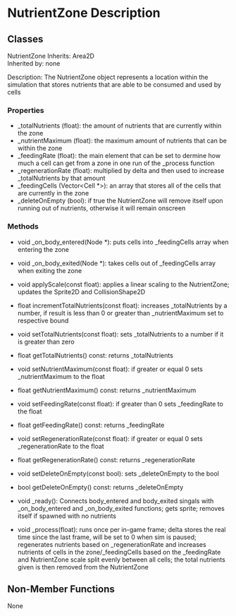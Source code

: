 # NutrientZone Description

## Classes

NutrientZone
Inherits: Area2D  
Inherited by: none

Description: The NutrientZone object represents a location within the simulation that stores nutrients that are able to be consumed and used by cells

### Properties
- _totalNutrients (float): the amount of nutrients that are currently within the zone
- _nutrientMaximum (float): the maximum amount of nutrients that can be within the zone
- _feedingRate (float): the main element that can be set to dermine how much a cell can get from a zone in one run of the _process function
- _regenerationRate (float): multiplied by delta and then used to increase _totalNutrients by that amount
- _feedingCells (Vector<Cell *>): an array that stores all of the cells that are currently in the zone
- _deleteOnEmpty (bool): if true the NutrientZone will remove itself upon running out of nutrients, otherwise it will remain onscreen

### Methods
- void _on_body_entered(Node *): puts cells into _feedingCells array when entering the zone

- void _on_body_exited(Node *): takes cells out of _feedingCells array when exiting the zone

- void applyScale(const float): applies a linear scaling to the NutrientZone; updates the Sprite2D and CollisionShape2D

- float incrementTotalNutrients(const float): increases _totalNutrients by a number, if result is less than 0 or greater than _nutrientMaximum set to respective bound

- void setTotalNutrients(const float): sets _totalNutrients to a number if it is greater than zero
- float getTotalNutrients() const: returns _totalNutrients

- void setNutrientMaximum(const float): if greater or equal 0 sets _nutrientMaximum to the float
- float getNutrientMaximum() const: returns _nutrientMaximum

- void setFeedingRate(const float): if greater than 0 sets _feedingRate to the float
- float getFeedingRate() const: returns _feedingRate

- void setRegenerationRate(const float): if greater or equal 0 sets _regenerationRate to the float
- float getRegenerationRate() const: returns _regenerationRate

- void setDeleteOnEmpty(const bool): sets _deleteOnEmpty to the bool
- bool getDeleteOnEmpty() const: returns _deleteOnEmpty

- void _ready(): Connects body_entered and body_exited singals with _on_body_entered and _on_body_exited functions; gets sprite; removes itself if spawned with no nutrients

- void _process(float): runs once per in-game frame; delta stores the real time since the last frame, will be set to 0 when sim is paused; regenerates nutrients based on _regenerationRate and increases nutrients of cells in the zone/_feedingCells based on the _feedingRate and NutrientZone scale split evenly between all cells; the total nutrients given is then removed from the NutrientZone

## Non-Member Functions
None